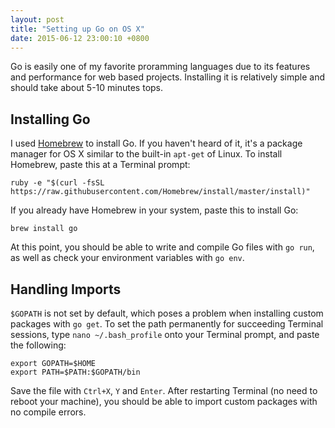 ```yaml
---
layout: post
title: "Setting up Go on OS X"
date: 2015-06-12 23:00:10 +0800
--- 
```

Go is easily one of my favorite proramming languages due to its features and performance for web based projects. Installing it is relatively simple and should take about 5-10 minutes tops.

## Installing Go
I used [Homebrew](http://brew.sh) to install Go. If you haven't heard of it, it's a package manager for OS X similar to the built-in `apt-get` of Linux. To install Homebrew, paste this at a Terminal prompt:

```
ruby -e "$(curl -fsSL https://raw.githubusercontent.com/Homebrew/install/master/install)"
```

If you already have Homebrew in your system, paste this to install Go:

```
brew install go
```
At this point, you should be able to write and compile Go files with `go run`, as well as check your environment variables with `go env`.

## Handling Imports
`$GOPATH` is not set by default, which poses a problem when installing custom packages with `go get`. To set the path permanently for succeeding Terminal sessions, type `nano ~/.bash_profile` onto your Terminal prompt, and paste the following:

```
export GOPATH=$HOME 
export PATH=$PATH:$GOPATH/bin
```

Save the file with `Ctrl+X`, `Y` and `Enter`. After restarting Terminal (no need to reboot your machine), you should be able to import custom packages with no compile errors.